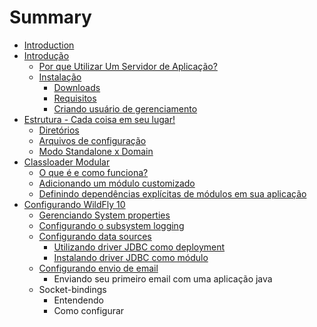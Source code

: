# Summary

* [Introduction](README.md)
* [Introdução](chapter1.md)
   * [Por que Utilizar Um Servidor de Aplicação?](por_que_utilizar_um_servidor_de_aplicacao.md)
   * [Instalação](instalacao.md)
       * [Downloads](downloads.md)
       * [Requisitos](requisitos.md)
       * [Criando usuário de gerenciamento](criando_usuario_de_gerenciamento.md)
* [Estrutura - Cada coisa em seu lugar!](estrutura_-_cada_coisa_em_seu_lugar.md)
   * [Diretórios](diretorios.md)
   * [Arquivos de configuração](arquivos_de_configuracao.md)
   * [Modo Standalone x Domain](modo_standalone_x_domain.md)
* [Classloader Modular](classloader_modular.md)
   * [O que é e como funciona?](o_que_e_e_como_funciona.md)
   * [Adicionando um módulo customizado](adicionando_um_modulo_customizado.md)
   * [Definindo dependências explícitas de módulos em sua aplicação](definindo_dependencias_explicitas_de_modulos_em_su.md)
* [Configurando WildFly 10](configurando_wildfly_10.md)
   * [Gerenciando System properties](gerenciando_system_properties.md)
   * [Configurando o subsystem logging](configurando_o_subsystem_logging.md)
   * [Configurando data sources](configurando_data_sources.md)
       * [Utilizando driver JDBC como deployment](utilizando_driver_jdbc_como_deployment.md)
       * [Instalando driver JDBC como módulo](instalando_driver_jdbc_como_modulo.md)
   * [Configurando envio de email](configurando_envio_de_email.md)
       * Enviando seu primeiro email com uma aplicação java
   * Socket-bindings
       * Entendendo
       * Como configurar

